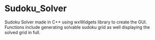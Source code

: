 # Sudoku_Solver
Sudoku Solver made in C++ using wxWidgets library to create the GUI.
Functions include generating solvable sudoku grid as well displaying the solved grid in full.
